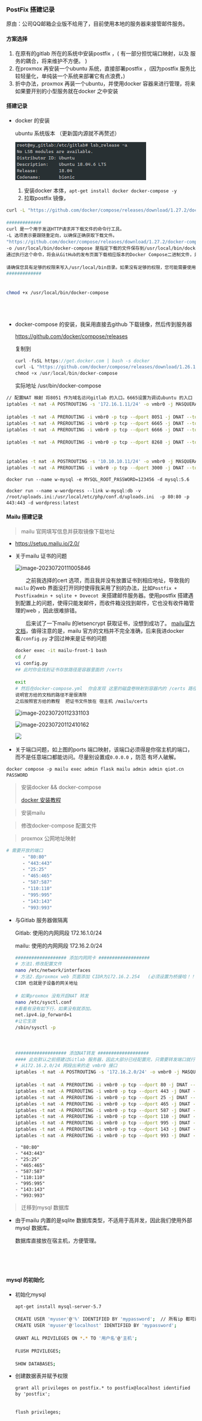 ### PostFix 搭建记录

原由：公司QQ邮箱企业版不给用了，目前使用本地的服务器来接管邮件服务。



#### 方案选择

1. 在原有的gitlab 所在的系统中安装postfix ，( 有一部分担忧端口映射，以及 服务的耦合，将来维护不方便。 )
2. 在proxmox 再安装一个ubuntu 系统，直接部署postfix ，(因为postfix 服务比较轻量化，单纯装一个系统来部署它有点浪费，)
3. 折中办法，proxmox 再装一个ubuntu，并使用docker 容器来进行管理，将来如果要开别的小型服务就在docker 之中安装





#### 搭建记录

- docker 的安装

  ubuntu 系统版本 （更新国内源就不再赘述）

  ![image-20230706104600219](https://raw.githubusercontent.com/MR-liao-955/Notes/main/img/202307171022956.png)

  1. 安装docker 本体，`apt-get install docker docker-compose -y`
  2. 拉取postfix 镜像，



```bash
curl -L "https://github.com/docker/compose/releases/download/1.27.2/docker-compose-$(uname -s)-$(uname -m)" -o /usr/local/bin/docker-compose

#############
curl 是一个用于发送HTTP请求并下载文件的命令行工具。
-L 选项表示要跟随重定向，以确保正确获取下载文件。
"https://github.com/docker/compose/releases/download/1.27.2/docker-compose-$(uname -s)-$(uname -m)" 是要下载的文件的URL地址。其中，$(uname -s) 表示当前操作系统的名称（例如Linux、Darwin等），$(uname -m) 表示当前机器的架构（例如x86_64、armv7l等）。
-o /usr/local/bin/docker-compose 是指定下载的文件保存到/usr/local/bin/docker-compose路径下。
通过执行这个命令，将会从GitHub的发布页面下载相应版本的Docker Compose二进制文件，并保存到指定的路径。接下来，您可以通过运行docker-compose命令来使用安装的Docker Compose。

请确保您具有足够的权限来写入/usr/local/bin目录。如果没有足够的权限，您可能需要使用管理员权限或sudo命令来执行该命令。
#############


chmod +x /usr/local/bin/docker-compose





```

- docker-compose 的安装，我采用直接去github 下载镜像，然后传到服务器

  https://github.com/docker/compose/releases
  
  复制到
  
  ```c
  curl -fsSL https://get.docker.com | bash -s docker
  curl -L "https://github.com/docker/compose/releases/download/1.26.1/docker-compose-$(uname -s)-$(uname -m)" -o /usr/local/bin/docker-compose
  chmod +x /usr/local/bin/docker-compose
  ```
  
  实际地址 /usr/bin/docker-compose



```bash
// 配置NAT 映射 将8051 作为域名访问gitlab 的入口。6665设置为调试ubuntu 的入口
iptables -t nat -A POSTROUTING -s '172.16.1.11/24' -o vmbr0 -j MASQUERADE

iptables -t nat -A PREROUTING -i vmbr0 -p tcp --dport 8051 -j DNAT --to 172.16.1.11:8051
iptables -t nat -A PREROUTING -i vmbr0 -p tcp --dport 6665 -j DNAT --to 172.16.1.11:22
iptables -t nat -A PREROUTING -i vmbr0 -p tcp --dport 6666 -j DNAT --to 172.16.1.11:80

iptables -t nat -A PREROUTING -i vmbr0 -p tcp --dport 8268 -j DNAT --to 10.10.10.10:80


iptables -t nat -A POSTROUTING -s '10.10.10.11/24' -o vmbr0 -j MASQUERADE
iptables -t nat -A PREROUTING -i vmbr0 -p tcp --dport 3000 -j DNAT --to 10.10.10.11:22
```





```
docker run --name w-mysql -e MYSQL_ROOT_PASSWORD=123456 -d mysql:5.6
```

```
docker run --name w-wordpress --link w-mysql:db -v /root/uploads.ini:/usr/local/etc/php/conf.d/uploads.ini  -p 80:80 -p 443:443 -d wordpress:latest
```





#### Mailu 搭建记录



> mailu 官网填写信息并获取镜像下载地址

- https://setup.mailu.io/2.0/

- 关于mailu 证书的问题

  ![image-20230720111005846](PostFix%20%E5%AE%89%E8%A3%85%E8%BF%87%E7%A8%8B.assets/image-20230720111005846.png)

  &emsp;&emsp;之前我选择的cert 选项，而且我并没有放置证书到相应地址，导致我的`mailu` 的web 界面没打开同时使得我采用了别的办法，比如`Postfix + Postfixadmin + sqlite + Dovecot `来搭建邮件服务器。使用postfix 搭建遇到配置上的问题，使得只能发邮件，而收件箱没找到邮件，它也没有收件箱管理的web ，因此很难排错。

  &emsp;&emsp;后来试了一下mailu 的letsencrypt 获取证书，没想到成功了。 [mailu官方文档](https://mailu.io/2.0/compose/setup.html#tls-certificates)，值得注意的是，mailu 官方的文档并不完全准确，后来我进docker 看`/config.py` 才回过神来是证书的问题

  ```bash
  docker exec -it mailu-front-1 bash
  cd /
  vi config.py
  ## 此时你会找到证书存放路径是容器里面的 /certs
  
  exit
  # 然后在docker-compose.yml  你会发现 这里的磁盘卷映射到容器内的 /certs 路径。就很能说明问题。
  说明官方给的文档的路径不是很清除
  之后按照官方给的教程  把证书文件放在 宿主机 /mailu/certs
  ```

  ![image-20230720112331103](PostFix%20%E5%AE%89%E8%A3%85%E8%BF%87%E7%A8%8B.assets/image-20230720112331103.png)

  ![image-20230720112410162](PostFix%20%E5%AE%89%E8%A3%85%E8%BF%87%E7%A8%8B.assets/image-20230720112410162.png)

  ![](PostFix%20%E5%AE%89%E8%A3%85%E8%BF%87%E7%A8%8B.assets/image-20230720112122082.png)

- 关于端口问题，如上图的ports 端口映射，该端口必须得是你宿主机的端口，而不是任意端口都能访问。尽量别设置成`0.0.0.0` ，防范 有坏人破解。









```
docker compose -p mailu exec admin flask mailu admin admin qiot.cn PASSWORD
```



> 安装docker && docker-compose
>
> [docker 安装教程](https://cloud.tencent.com/developer/article/2195198)



> 安装mailu 







> 修改docker-compose 配置文件







> proxmox 公网地址映射

```bash
# 需要开放的端口
      - "80:80"
      - "443:443"
      - "25:25"
      - "465:465"
      - "587:587"
      - "110:110"
      - "995:995"
      - "143:143"
      - "993:993"
```

- 与Gitlab 服务器做隔离

  Gitlab: 使用的内网网段 172.16.1.0/24

  mailu: 使用的内网网段 172.16.2.0/24

  ```bash
  ################### 添加内网网卡 ###################
  # 方法1.修改配置文件 
  nano /etc/network/interfaces
  # 方法2.去proxmox web 页面添加 CIDR为172.16.2.254   (必须设置为桥接哈！！不然没网)
  CIDR 也就是子设备的网关地址
  
  # 如果proxmox 没有开启NAT 转发
  nano /etc/sysctl.conf
  #看看有没有如下行，如果没有就添加。
  net.ipv4.ip_forward=1
  #让它生效
  /sbin/sysctl -p
  
  
  
  ################### 添加NAT转发 ###################
  #### 此处默认之前搭建过Gitlab 服务器，因此大部分已经配置完，只需要转发端口就行
  # 从172.16.2.0/24 网段出来的走 vmbr0 接口
  iptables -t nat -A POSTROUTING -s '172.16.2.0/24' -o vmbr0 -j MASQUERADE
  
  iptables -t nat -A PREROUTING -i vmbr0 -p tcp --dport 80 -j DNAT --to 172.16.2.11:80
  iptables -t nat -A PREROUTING -i vmbr0 -p tcp --dport 443 -j DNAT --to 172.16.2.11:443
  iptables -t nat -A PREROUTING -i vmbr0 -p tcp --dport 25 -j DNAT --to 172.16.2.11:25
  iptables -t nat -A PREROUTING -i vmbr0 -p tcp --dport 465 -j DNAT --to 172.16.2.11:465
  iptables -t nat -A PREROUTING -i vmbr0 -p tcp --dport 587 -j DNAT --to 172.16.2.11:587
  iptables -t nat -A PREROUTING -i vmbr0 -p tcp --dport 110 -j DNAT --to 172.16.2.11:110
  iptables -t nat -A PREROUTING -i vmbr0 -p tcp --dport 995 -j DNAT --to 172.16.2.11:995
  iptables -t nat -A PREROUTING -i vmbr0 -p tcp --dport 143 -j DNAT --to 172.16.2.11:143
  iptables -t nat -A PREROUTING -i vmbr0 -p tcp --dport 993 -j DNAT --to 172.16.2.11:9
  ```





      - "80:80"
      - "443:443"
      - "25:25"
      - "465:465"
      - "587:587"
      - "110:110"
      - "995:995"
      - "143:143"
      - "993:993"









> 迁移到mysql 数据库

- 由于mailu 内置的是sqlite 数据库类型，不适用于高并发，因此我们使用外部mysql 数据库。

  数据库直接放在宿主机，方便管理。

  ```bash
  
  
  
  
  
  ```

  







 





#### mysql 的初始化

- 初始化mysql

  ```bash
  apt-get install mysql-server-5.7
  
  CREATE USER 'myuser'@'%' IDENTIFIED BY 'mypassword';  // 所有ip 都可连接
  CREATE USER 'myuser'@'localhost' IDENTIFIED BY 'mypassword';
  
  GRANT ALL PRIVILEGES ON *.* TO '用户名'@'主机';
  
  FLUSH PRIVILEGES;
  
  SHOW DATABASES;
  
  ```

  

- 创建数据表并赋予权限

  ```mysql
  grant all privileges on postfix.* to postfix@localhost identified by 'postfix';
  
  
  flush privileges;
  
  ```

  


